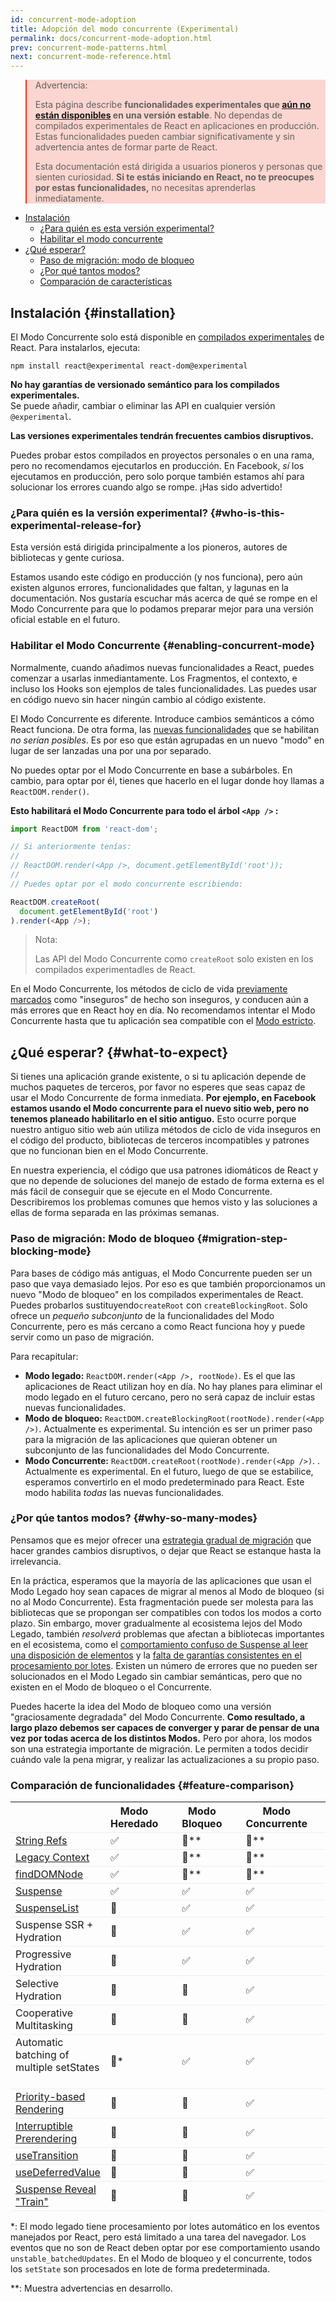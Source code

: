 ```yaml
---
id: concurrent-mode-adoption
title: Adopción del modo concurrente (Experimental)
permalink: docs/concurrent-mode-adoption.html
prev: concurrent-mode-patterns.html
next: concurrent-mode-reference.html
---
```


<style>
.scary > blockquote {
  background-color: rgba(237, 51, 21, 0.2);
  border-left-color: #ed3315;
}
</style>

<div class="scary">

>Advertencia:
>
>Esta página describe **funcionalidades experimentales que [aún no están disponibles](/docs/concurrent-mode-adoption.html) en una versión estable**. No dependas de compilados experimentales de React en aplicaciones en producción. Estas funcionalidades pueden cambiar significativamente y sin advertencia antes de formar parte de React.
>	
>Esta documentación está dirigida a usuarios pioneros y personas que sienten curiosidad. **Si te estás iniciando en React, no te preocupes por estas funcionalidades,** no necesitas aprenderlas inmediatamente.

</div>

- [Instalación](#installation)
  - [¿Para quién es esta versión experimental?](#who-is-this-experimental-release-for)
  - [Habilitar el modo concurrente](#enabling-concurrent-mode)
- [¿Qué esperar?](#what-to-expect)
  - [Paso de migración: modo de bloqueo](#migration-step-blocking-mode)
  - [¿Por qué tantos modos?](#why-so-many-modes)
  - [Comparación de características](#feature-comparison)

## Instalación {#installation}

El Modo Concurrente solo está disponible en [compilados experimentales](/blog/2019/10/22/react-release-channels.html#experimental-channel) de React. Para instalarlos, ejecuta:

```
npm install react@experimental react-dom@experimental
```

**No hay garantías de versionado semántico para los compilados experimentales.**  
Se puede añadir, cambiar o eliminar las API en cualquier versión `@experimental`.

**Las versiones experimentales tendrán frecuentes cambios disruptivos.**

Puedes probar estos compilados en proyectos personales o en una rama, pero no recomendamos ejecutarlos en producción. En Facebook, *sí* los ejecutamos en producción, pero solo porque también estamos ahí para solucionar los errores cuando algo se rompe. ¡Has sido advertido!

### ¿Para quién es la versión experimental?  {#who-is-this-experimental-release-for}

Esta versión está dirigida principalmente a los pioneros, autores de bibliotecas y gente curiosa.

Estamos usando este código en producción (y nos funciona), pero aún existen algunos errores, funcionalidades que faltan, y lagunas en la documentación. Nos gustaría escuchar más acerca de qué se rompe en el Modo Concurrente para que lo podamos preparar mejor para una versión oficial estable en el futuro.

### Habilitar el Modo Concurrente {#enabling-concurrent-mode}

Normalmente, cuando añadimos nuevas funcionalidades a React, puedes comenzar a usarlas inmediantamente. Los Fragmentos, el contexto, e incluso los Hooks son ejemplos de tales funcionalidades. Las puedes usar en código nuevo sin hacer ningún cambio al código existente.

El Modo Concurrente es diferente. Introduce cambios semánticos a cómo React funciona. De otra forma, las [nuevas funcionalidades](/docs/concurrent-mode-patterns.html) que se habilitan *no serían posibles*. Es por eso que están agrupadas en un nuevo "modo" en lugar de ser lanzadas una por una por separado.

No puedes optar por el Modo Concurrente en base a subárboles. En cambio, para optar por él, tienes que hacerlo en el lugar donde hoy llamas a `ReactDOM.render()`.

**Esto habilitará el Modo Concurrente para todo el árbol `<App />` :**

```js
import ReactDOM from 'react-dom';

// Si anteriormente tenías:
//
// ReactDOM.render(<App />, document.getElementById('root'));
//
// Puedes optar por el modo concurrente escribiendo:

ReactDOM.createRoot(
  document.getElementById('root')
).render(<App />);
```

>Nota:
>
>Las API del Modo Concurrente como `createRoot` solo existen en los compilados experimentadles de React.

En el Modo Concurrente, los métodos de ciclo de vida [previamente marcados](https://reactjs.org/blog/2018/03/27/update-on-async-rendering.html) como "inseguros" de hecho son inseguros, y conducen aún a más errores que en React hoy en día. No recomendamos intentar el Modo Concurrente hasta que tu aplicación sea compatible con el [Modo estricto](https://reactjs.org/docs/strict-mode.html).

## ¿Qué esperar? {#what-to-expect}

Si tienes una aplicación grande existente, o si tu aplicación depende de muchos paquetes de terceros, por favor no esperes que seas capaz de usar el Modo Concurrente de forma inmediata. **Por ejemplo, en Facebook estamos usando el Modo concurrente para el nuevo sitio web, pero no tenemos planeado habilitarlo en el sitio antiguo.** Esto ocurre porque nuestro antiguo sitio web aún utiliza métodos de ciclo de vida inseguros en el código del producto, bibliotecas de terceros incompatibles y patrones que no funcionan bien en el Modo Concurrente.

En nuestra experiencia, el código que usa patrones idiomáticos de React y que no depende de soluciones del manejo de estado de forma externa es el más fácil de conseguir que se ejecute en el Modo Concurrente. Describiremos los problemas comunes que hemos visto y las soluciones a ellas de forma separada en las próximas semanas.

### Paso de migración: Modo de bloqueo {#migration-step-blocking-mode}

Para bases de código más antiguas, el Modo Concurrente pueden ser un paso que vaya demasiado lejos. Por eso es que también proporcionamos un nuevo "Modo de bloqueo" en los compilados experimentales de React. Puedes probarlos sustituyendo`createRoot` con `createBlockingRoot`.  Solo ofrece un *pequeño subconjunto* de la funcionalidades del Modo Concurrente, pero es más cercano a como React funciona hoy y puede servir como un paso de migración.

Para recapitular:

* **Modo legado:** `ReactDOM.render(<App />, rootNode)`. Es el que las aplicaciones de React utilizan hoy en día. No hay planes para eliminar el modo legado en el futuro cercano, pero no será capaz de incluir estas nuevas funcionalidades. 
* **Modo de bloqueo:** `ReactDOM.createBlockingRoot(rootNode).render(<App />)`. Actualmente es experimental. Su intención es ser un primer paso para la migración de las aplicaciones que quieran obtener un subconjunto de las funcionalidades del Modo Concurrente.
* **Modo Concurrente:** `ReactDOM.createRoot(rootNode).render(<App />)`. . Actualmente es experimental. En el futuro, luego de que se estabilice, esperamos convertirlo en el modo predeterminado para React. Este modo habilita *todas* las nuevas funcionalidades.

### ¿Por qúe tantos modos? {#why-so-many-modes}

Pensamos que es mejor ofrecer una [estrategia gradual de migración](/docs/faq-versioning.html#commitment-to-stability) que hacer grandes cambios disruptivos, o dejar que React se estanque hasta la irrelevancia.

En la práctica, esperamos que la mayoría de las aplicaciones que usan el Modo Legado hoy sean capaces de migrar al menos al Modo de bloqueo (si no al Modo Concurrente). Esta fragmentación puede ser molesta para las bibliotecas que se propongan ser compatibles con todos los modos a corto plazo. Sin embargo, mover gradualmente al ecosistema lejos del Modo Legado, también *resolverá* problemas que afectan a bibliotecas importantes en el ecosistema, como el [comportamiento confuso de Suspense al leer una disposición de elementos](https://github.com/facebook/react/issues/14536) y la [falta de garantías consistentes en el procesamiento por lotes](https://github.com/facebook/react/issues/15080). Existen un número de errores que no pueden ser solucionados en el Modo Legado sin cambiar semánticas, pero que no existen en el Modo de bloqueo o el Concurrente.

Puedes hacerte la idea del Modo de bloqueo como una versión "graciosamente degradada" del Modo Concurrente. **Como resultado, a largo plazo debemos ser capaces de converger y parar de pensar de una vez por todas acerca de los distintos Modos.** Pero por ahora, los modos son una estrategia importante de migración. Le permiten a todos decidir cuándo vale la pena migrar, y realizar las actualizaciones a su propio paso.

### Comparación de funcionalidades {#feature-comparison}

<style>
  #feature-table table { border-collapse: collapse; }
  #feature-table th { padding-right: 30px; }
  #feature-table tr { border-bottom: 1px solid #eee; }
</style>

<div id="feature-table">

|   |Modo Heredado|Modo Bloqueo   |Modo Concurrente |
|---  |---  |---  |---  |
|[String Refs](/docs/refs-and-the-dom.html#legacy-api-string-refs)  |✅  |🚫**  |🚫**  |
|[Legacy Context](/docs/legacy-context.html) |✅  |🚫**  |🚫**  |
|[findDOMNode](/docs/strict-mode.html#warning-about-deprecated-finddomnode-usage)  |✅  |🚫**  |🚫**  |
|[Suspense](/docs/concurrent-mode-suspense.html#what-is-suspense-exactly) |✅  |✅  |✅  |
|[SuspenseList](/docs/concurrent-mode-patterns.html#suspenselist) |🚫  |✅  |✅  |
|Suspense SSR + Hydration |🚫  |✅  |✅  |
|Progressive Hydration  |🚫  |✅  |✅  |
|Selective Hydration  |🚫  |🚫  |✅  |
|Cooperative Multitasking |🚫  |🚫  |✅  |
|Automatic batching of multiple setStates     |🚫* |✅  |✅  |
|[Priority-based Rendering](/docs/concurrent-mode-patterns.html#splitting-high-and-low-priority-state) |🚫  |🚫  |✅  |
|[Interruptible Prerendering](/docs/concurrent-mode-intro.html#interruptible-rendering) |🚫  |🚫  |✅  |
|[useTransition](/docs/concurrent-mode-patterns.html#transitions)  |🚫  |🚫  |✅  |
|[useDeferredValue](/docs/concurrent-mode-patterns.html#deferring-a-value) |🚫  |🚫  |✅  |
|[Suspense Reveal "Train"](/docs/concurrent-mode-patterns.html#suspense-reveal-train)  |🚫  |🚫  |✅  |

</div>

\*: El modo legado tiene procesamiento por lotes automático en los eventos manejados por React, pero está limitado a una tarea del navegador. Los eventos que no son de React deben optar por ese comportamiento usando `unstable_batchedUpdates`. En el Modo de bloqueo y el concurrente, todos los `setState` son procesados en lote de forma predeterminada.

\*\*: Muestra advertencias en desarrollo.
